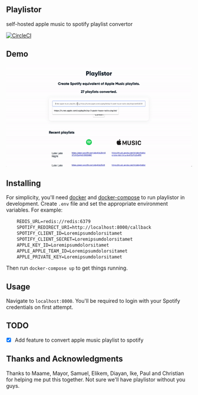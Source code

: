 ## Playlistor
self-hosted apple music to spotify playlist convertor

[![CircleCI](https://circleci.com/gh/akornor/playlistor/tree/master.svg?style=svg)](https://circleci.com/gh/akornor/playlistor/tree/master)

## Demo
![Demo](demo.gif)

## Installing
For simplicity, you'll need [docker](docker.com) and [docker-compose](https://docs.docker.com/compose/) to run playlistor in development. Create `.env` file and set the appropriate environment variables. For example:
```
	REDIS_URL=redis://redis:6379
	SPOTIFY_REDIRECT_URI=http://localhost:8000/callback
	SPOTIFY_CLIENT_ID=Loremipsumdolorsitamet
	SPOTIFY_CLIENT_SECRET=Loremipsumdolorsitamet
	APPLE_KEY_ID=Loremipsumdolorsitamet
	APPLE_APPLE_TEAM_ID=Loremipsumdolorsitamet
	APPLE_PRIVATE_KEY=Loremipsumdolorsitamet
```
Then run `docker-compose up` to get things running.

## Usage
Navigate to `localhost:8000`. You'll be required to login with your Spotify credentials on first attempt.

## TODO
- [X] Add feature to convert apple music playlist to spotify

## Thanks and Acknowledgments
Thanks to Maame, Mayor, Samuel, Elikem, Diayan, Ike, Paul and Christian for helping me put this together. Not sure we'll have playlistor without you guys.
